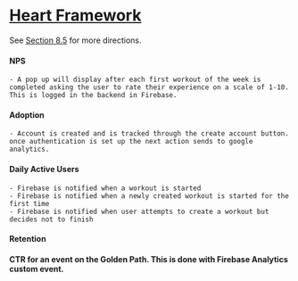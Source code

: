 # [Heart Framework](https://docs.google.com/presentation/d/1sFD5LBsgFg1o2OLPEOdqMxO5248AhKwhmHrn1zC6zEc/edit?usp=sharing)

See [Section 8.5](https://learn.zybooks.com/zybook/URICSC305Spring2025/chapter/8/section/5) for more directions.

#### NPS
    - A pop up will display after each first workout of the week is completed asking the user to rate their experience on a scale of 1-10. This is logged in the backend in Firebase.
#### Adoption
    - Account is created and is tracked through the create account button.  once authentication is set up the next action sends to google analytics.
#### Daily Active Users
    - Firebase is notified when a workout is started 
    - Firebase is notified when a newly created workout is started for the first time
    - Firebase is notified when user attempts to create a workout but decides not to finish
#### Retention 
#### CTR for an event on the Golden Path. This is done with Firebase Analytics custom event.
<!-- At least one other metric specific to your app. Example : 
    Average number of new ToDo tasks created per active user (those who login) each day reported daily for the past month; 
    this is a way to measure the extent to which users are actually using the app. -->

